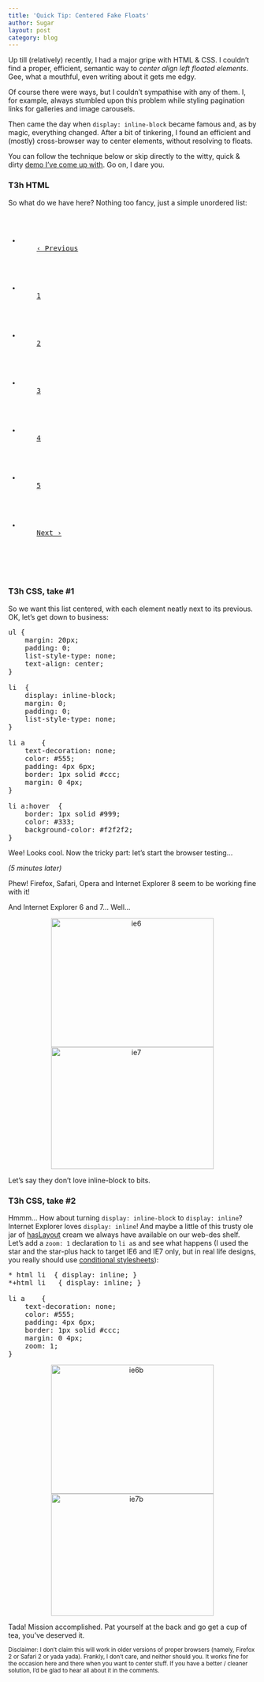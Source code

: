 ```yaml
---
title: 'Quick Tip: Centered Fake Floats'
author: Sugar
layout: post
category: blog
---
```

Up till (relatively) recently, I had a major gripe with HTML & CSS. I couldn&#8217;t find a proper, efficient, semantic way to *center align left floated elements*.  
Gee, what a mouthful, even writing about it gets me edgy.

Of course there were ways, but I couldn&#8217;t sympathise with any of them. I, for example, always stumbled upon this problem while styling pagination links for galleries and image carousels.

Then came the day when `display: inline-block` became famous and, as by magic, everything changed. After a bit of tinkering, I found an efficient and (mostly) cross-browser way to center elements, without resolving to floats.

You can follow the technique below or skip directly to the witty, quick & dirty [demo I&#8217;ve come up with][1]. Go on, I dare you.

### T3h HTML

So what do we have here? Nothing too fancy, just a simple unordered list:

<pre name="code" class="xhtml"><ul>
  <li>
    <a href="#">‹ Previous</a>
  </li>
  	
  <li>
    <a href="#">1</a>
  </li>
  	
  <li>
    <a href="#">2</a>
  </li>
  	
  <li>
    <a href="#">3</a>
  </li>
  	
  <li>
    <a href="#">4</a>
  </li>
  	
  <li>
    <a href="#">5</a>
  </li>
  	
  <li>
    <a href="#">Next ›</a>
  </li>
  
</ul>
</pre>

### T3h CSS, take #1

So we want this list centered, with each element neatly next to its previous. OK, let&#8217;s get down to business:

<pre name="code" class="css">ul	{
	margin: 20px;
	padding: 0;
	list-style-type: none;
	text-align: center;
}

li	{
	display: inline-block;
	margin: 0;
	padding: 0;
	list-style-type: none;
}

li a	{
	text-decoration: none;
	color: #555;
	padding: 4px 6px;
	border: 1px solid #ccc;
	margin: 0 4px;
}

li a:hover	{
	border: 1px solid #999;
	color: #333;
	background-color: #f2f2f2;
}</pre>

Wee! Looks cool. Now the tricky part: let&#8217;s start the browser testing&#8230;

*(5 minutes later)*

Phew! Firefox, Safari, Opera and Internet Explorer 8 seem to be working fine with it!

And Internet Explorer 6 and 7&#8230; Well&#8230;

<div style="text-align: center">
  <a href="http://blog.sugarenia.com/wp-content/uploads/2009/05/ie6.png"><img class="alignnone size-thumbnail wp-image-1032" title="ie6" src="http://blog.sugarenia.com/wp-content/uploads/2009/05/ie6-330x261.png" alt="ie6" width="330" height="261" /></a>
</div>

<div style="text-align: center">
  <a href="http://blog.sugarenia.com/wp-content/uploads/2009/05/ie7.png"><img class="alignnone size-thumbnail wp-image-1033" title="ie7" src="http://blog.sugarenia.com/wp-content/uploads/2009/05/ie7-330x247.png" alt="ie7" width="330" height="247" /></a>
</div>

Let&#8217;s say they don&#8217;t love inline-block to bits.

### T3h CSS, take #2

Hmmm&#8230; How about turning `display: inline-block` to `display: inline`? Internet Explorer loves `display: inline`! And maybe a little of this trusty ole jar of [hasLayout][2] cream we always have available on our web-des shelf. Let&#8217;s add a `zoom: 1` declaration to `li a`s and see what happens (I used the star and the star-plus hack to target IE6 and IE7 only, but in real life designs, you really should use [conditional stylesheets][3]):

<pre name="code" class="css">* html li	{ display: inline; }
*+html li	{ display: inline; }

li a	{
	text-decoration: none;
	color: #555;
	padding: 4px 6px;
	border: 1px solid #ccc;
	margin: 0 4px;
	zoom: 1;
}</pre>

<div style="text-align: center">
  <a href="http://blog.sugarenia.com/wp-content/uploads/2009/05/ie6b.png"><img class="alignnone size-thumbnail wp-image-1036" title="ie6b" src="http://blog.sugarenia.com/wp-content/uploads/2009/05/ie6b-330x261.png" alt="ie6b" width="330" height="261" /></a>
</div>

<div style="text-align: center">
  <a href="http://blog.sugarenia.com/wp-content/uploads/2009/05/ie7b.png"><img class="alignnone size-thumbnail wp-image-1037" title="ie7b" src="http://blog.sugarenia.com/wp-content/uploads/2009/05/ie7b-330x247.png" alt="ie7b" width="330" height="247" /></a>
</div>

Tada! Mission accomplished. Pat yourself at the back and go get a cup of tea, you&#8217;ve deserved it.

<small>Disclaimer: I don&#8217;t claim this will work in older versions of proper browsers (namely, Firefox 2 or Safari 2 or yada yada). Frankly, I don&#8217;t care, and neither should you. It works fine for the occasion here and there when you want to center stuff. If you have a better / cleaner solution, I&#8217;d be glad to hear all about it in the comments.</small>

 [1]: http://blog.sugarenia.com/demo/CenteredFakeFloats/
 [2]: http://www.satzansatz.de/cssd/onhavinglayout.html
 [3]: http://css-tricks.com/how-to-create-an-ie-only-stylesheet/

